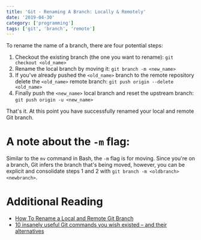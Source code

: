 ```yaml
---
title: 'Git - Renaming A Branch: Locally & Remotely'
date: '2019-04-30'
category: ['programming']
tags: ['git', 'branch', 'remote']
---
```


To rename the name of a branch, there are four potential steps:

1. Checkout the existing branch (the one you want to rename): `git checkout <old_name>`
2. Rename the local branch by moving it: `git branch -m <new_name>`
3. If you've already pushed the `<old_name>` branch to the remote repository delete the `<old_name>` remote branch: `git push origin --delete <old_name>`
4. Finally push the `<new_name>` local branch and reset the upstream branch: `git push origin -u <new_name>`

That's it. At this point you have successfully renamed your local and remote Git branch.

# A note about the `-m` flag:

Similar to the `mv` command in Bash, the `-m` flag is for moving. Since you're on a branch, Git infers the branch that's being moved, however, you can be explicit and consolidate steps 1 and 2 with `git branch -m <oldbranch> <newbranch>`.

# Additional Reading

- [How To Rename a Local and Remote Git Branch](https://linuxize.com/post/how-to-rename-local-and-remote-git-branch/)
- [10 insanely useful Git commands you wish existed – and their alternatives](https://dev.to/datreeio/10-insanely-useful-git-commands-you-wish-existed-and-their-alternatives-8e6)
